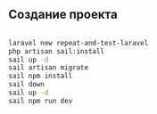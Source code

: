 ## Создание проекта

```sh

laravel new repeat-and-test-laravel
php artisan sail:install
sail up -d
sail artisan migrate
sail npm install
sail down
sail up -d
sail npm run dev

```
